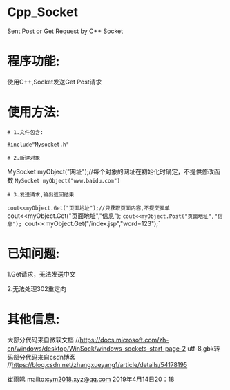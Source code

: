 # Cpp_Socket
Sent Post or Get Request by C++ Socket
# 程序功能:
  使用C++,Socket发送Get Post请求

# 使用方法:
    # 1.文件包含:  
`#include"Mysocket.h"`

    # 2.新建对象 
MySocket myObject("网址");//每个对象的网址在初始化时确定，不提供修改函数
`MySocket myObject("www.baidu.com")`

    # 3.发送请求,输出返回结果
`cout<<myObject.Get("页面地址");//只获取页面内容,不提交表单
`cout<<myObject.Get("页面地址","信息");
`cout<<myObject.Post("页面地址","信息");
`cout<<myObject.Get("/index.jsp","word=123");`

# 已知问题:
  1.Get请求，无法发送中文

  2.无法处理302重定向

# 其他信息:
  大部分代码来自微软文档
  //https://docs.microsoft.com/zh-cn/windows/desktop/WinSock/windows-sockets-start-page-2
  utf-8,gbk转码部分代码来自csdn博客
  //https://blog.csdn.net/zhangxueyang1/article/details/54178195
  
崔雨鸣
mailto:cym2018.xyz@qq.com
2019年4月14日20：18
